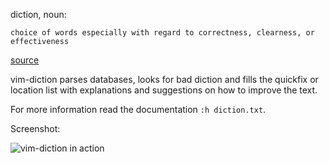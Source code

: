 diction, noun:

    choice of words especially with regard to correctness, clearness, or effectiveness

[source](http://www.merriam-webster.com/dictionary/diction)

vim-diction parses databases, looks for bad diction and fills the
quickfix or location list with explanations and suggestions on how to
improve the text.

For more information read the documentation `:h diction.txt`.

Screenshot:

![vim-diction in action](https://cloud.githubusercontent.com/assets/10514301/14812812/2029fbb4-0b9f-11e6-8aac-4abe5223ad39.png)
